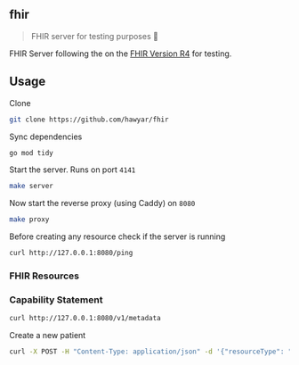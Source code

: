 ## fhir

> FHIR server for testing purposes 💅

 
FHIR Server following the on the [FHIR Version R4](http://hl7.org/fhir/R4/index.html) for testing.

## Usage

Clone

```bash
git clone https://github.com/hawyar/fhir
```

Sync dependencies

```bash
go mod tidy
```

Start the server. Runs on port `4141`

```bash
make server
```

Now start the reverse proxy (using Caddy) on `8080`

```bash
make proxy
```

Before creating any resource check if the server is running

```bash
curl http://127.0.0.1:8080/ping
```

### FHIR Resources



### Capability Statement
```bash
curl http://127.0.0.1:8080/v1/metadata
```
Create a new patient

```bash
curl -X POST -H "Content-Type: application/json" -d '{"resourceType": "Patient", "name": [{"given": ["John"], "family": "Doe"}]}' http://localhost:8080/v1/Patient
```
